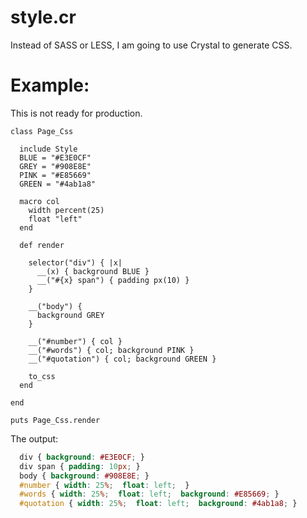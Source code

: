 
style.cr
========

Instead of SASS or LESS, I am going to use
Crystal to generate CSS.

Example:
=======

This is not ready for production.

```Crystal
class Page_Css

  include Style
  BLUE = "#E3E0CF"
  GREY = "#908E8E"
  PINK = "#E85669"
  GREEN = "#4ab1a8"

  macro col
    width percent(25)
    float "left"
  end

  def render

    selector("div") { |x|
      __(x) { background BLUE }
      __("#{x} span") { padding px(10) }
    }

    __("body") {
      background GREY
    }

    __("#number") { col }
    __("#words") { col; background PINK }
    __("#quotation") { col; background GREEN }

    to_css
  end

end

puts Page_Css.render
```

The output:
```css
  div { background: #E3E0CF; }
  div span { padding: 10px; }
  body { background: #908E8E; }
  #number { width: 25%;  float: left;  }
  #words { width: 25%;  float: left;  background: #E85669; }
  #quotation { width: 25%;  float: left;  background: #4ab1a8; }
```

